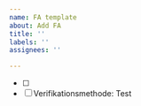 ```yaml
---
name: FA template
about: Add FA
title: ''
labels: ''
assignees: ''

---
```


- [ ] 
- [ ] Verifikationsmethode: Test
